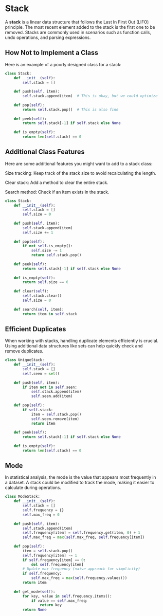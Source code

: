 
#  Stack

A **stack** is a linear data structure that follows the Last In First Out (LIFO) principle. The most recent element added to the stack is the first one to be removed. Stacks are commonly used in scenarios such as function calls, undo operations, and parsing expressions.

## How Not to Implement a Class

Here is an example of a poorly designed class for a stack:

```python
class Stack:
    def __init__(self):
        self.stack = []
    
    def push(self, item):
        self.stack.append(item)  # This is okay, but we could optimize
    
    def pop(self):
        return self.stack.pop()  # This is also fine
    
    def peek(self):
        return self.stack[-1] if self.stack else None
    
    def is_empty(self):
        return len(self.stack) == 0
```

## Additional Class Features
Here are some additional features you might want to add to a stack class:

Size tracking: Keep track of the stack size to avoid recalculating the length.

Clear stack: Add a method to clear the entire stack.

Search method: Check if an item exists in the stack.

```python
class Stack:
    def __init__(self):
        self.stack = []
        self.size = 0
    
    def push(self, item):
        self.stack.append(item)
        self.size += 1
    
    def pop(self):
        if not self.is_empty():
            self.size -= 1
            return self.stack.pop()
    
    def peek(self):
        return self.stack[-1] if self.stack else None
    
    def is_empty(self):
        return self.size == 0
    
    def clear(self):
        self.stack.clear()
        self.size = 0
    
    def search(self, item):
        return item in self.stack
```

## Efficient Duplicates
When working with stacks, handling duplicate elements efficiently is crucial. Using additional data structures like sets can help quickly check and remove duplicates.
```python
class UniqueStack:
    def __init__(self):
        self.stack = []
        self.seen = set()
    
    def push(self, item):
        if item not in self.seen:
            self.stack.append(item)
            self.seen.add(item)
    
    def pop(self):
        if self.stack:
            item = self.stack.pop()
            self.seen.remove(item)
            return item
    
    def peek(self):
        return self.stack[-1] if self.stack else None
    
    def is_empty(self):
        return len(self.stack) == 0
```

## Mode
In statistical analysis, the mode is the value that appears most frequently in a dataset. A stack could be modified to track the mode, making it easier to calculate during operations.
```python
class ModeStack:
    def __init__(self):
        self.stack = []
        self.frequency = {}
        self.max_freq = 0
    
    def push(self, item):
        self.stack.append(item)
        self.frequency[item] = self.frequency.get(item, 0) + 1
        self.max_freq = max(self.max_freq, self.frequency[item])
    
    def pop(self):
        item = self.stack.pop()
        self.frequency[item] -= 1
        if self.frequency[item] == 0:
            del self.frequency[item]
        # Update max frequency (naive approach for simplicity)
        if self.frequency:
            self.max_freq = max(self.frequency.values())
        return item
    
    def get_mode(self):
        for key, value in self.frequency.items():
            if value == self.max_freq:
                return key
        return None
```

